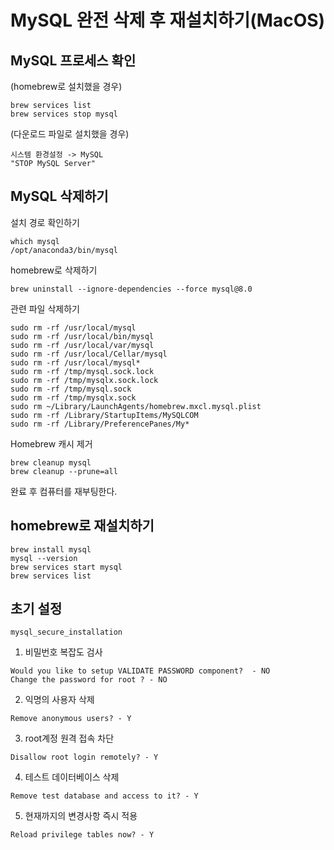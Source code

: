 # MySQL 완전 삭제 후 재설치하기(MacOS)
## MySQL 프로세스 확인
(homebrew로 설치했을 경우)<br>
```
brew services list
brew services stop mysql
```
(다운로드 파일로 설치했을 경우)<br>
```
시스템 환경설정 -> MySQL
"STOP MySQL Server"
```
## MySQL 삭제하기
설치 경로 확인하기<br>
```
which mysql
/opt/anaconda3/bin/mysql
```
homebrew로 삭제하기<br>
```
brew uninstall --ignore-dependencies --force mysql@8.0
```
관련 파일 삭제하기<br>
```
sudo rm -rf /usr/local/mysql
sudo rm -rf /usr/local/bin/mysql
sudo rm -rf /usr/local/var/mysql
sudo rm -rf /usr/local/Cellar/mysql
sudo rm -rf /usr/local/mysql*
sudo rm -rf /tmp/mysql.sock.lock
sudo rm -rf /tmp/mysqlx.sock.lock
sudo rm -rf /tmp/mysql.sock
sudo rm -rf /tmp/mysqlx.sock
sudo rm ~/Library/LaunchAgents/homebrew.mxcl.mysql.plist
sudo rm -rf /Library/StartupItems/MySQLCOM
sudo rm -rf /Library/PreferencePanes/My*
```
Homebrew 캐시 제거<br>
```
brew cleanup mysql
brew cleanup --prune=all
```
완료 후 컴퓨터를 재부팅한다.<br>
## homebrew로 재설치하기
```
brew install mysql
mysql --version
brew services start mysql
brew services list
```
## 초기 설정
```
mysql_secure_installation
```
1. 비밀번호 복잡도 검사<br>
```
Would you like to setup VALIDATE PASSWORD component?  - NO
Change the password for root ? - NO
```
2. 익명의 사용자 삭제<br>
```
Remove anonymous users? - Y
```
3. root계정 원격 접속 차단<br>
```
Disallow root login remotely? - Y
```
4. 테스트 데이터베이스 삭제
```
Remove test database and access to it? - Y
```
5. 현재까지의 변경사항 즉시 적용
```
Reload privilege tables now? - Y
```

